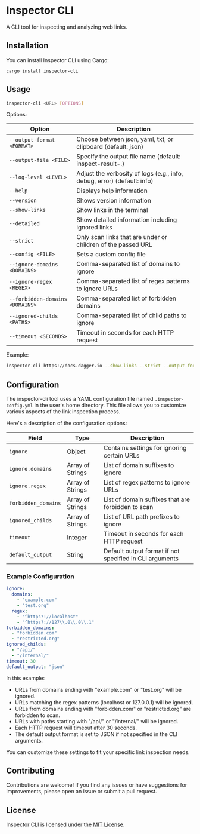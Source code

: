 # Inspector CLI

A CLI tool for inspecting and analyzing web links.

## Installation

You can install Inspector CLI using Cargo:

```
cargo install inspector-cli
```

## Usage

```bash
inspector-cli <URL> [OPTIONS]
```

Options:

| Option | Description |
|--------|-------------|
| `--output-format <FORMAT>` | Choose between json, yaml, txt, or clipboard (default: json) |
| `--output-file <FILE>` | Specify the output file name (default: inspect-result-<domain>.<format>) |
| `--log-level <LEVEL>` | Adjust the verbosity of logs (e.g., info, debug, error) (default: info) |
| `--help` | Displays help information |
| `--version` | Shows version information |
| `--show-links` | Show links in the terminal |
| `--detailed` | Show detailed information including ignored links |
| `--strict` | Only scan links that are under or children of the passed URL |
| `--config <FILE>` | Sets a custom config file |
| `--ignore-domains <DOMAINS>` | Comma-separated list of domains to ignore |
| `--ignore-regex <REGEX>` | Comma-separated list of regex patterns to ignore URLs |
| `--forbidden-domains <DOMAINS>` | Comma-separated list of forbidden domains |
| `--ignored-childs <PATHS>` | Comma-separated list of child paths to ignore |
| `--timeout <SECONDS>` | Timeout in seconds for each HTTP request |

Example:
```bash
inspector-cli https://docs.dagger.io --show-links --strict --output-format=txt --output-file=dagger-doc-links
```

## Configuration

The inspector-cli tool uses a YAML configuration file named `.inspector-config.yml` in the user's home directory. This file allows you to customize various aspects of the link inspection process.

Here's a description of the configuration options:

| Field | Type | Description |
|-------|------|-------------|
| `ignore` | Object | Contains settings for ignoring certain URLs |
| `ignore.domains` | Array of Strings | List of domain suffixes to ignore |
| `ignore.regex` | Array of Strings | List of regex patterns to ignore URLs |
| `forbidden_domains` | Array of Strings | List of domain suffixes that are forbidden to scan |
| `ignored_childs` | Array of Strings | List of URL path prefixes to ignore |
| `timeout` | Integer | Timeout in seconds for each HTTP request |
| `default_output` | String | Default output format if not specified in CLI arguments |

### Example Configuration

```yaml
ignore:
  domains:
    - "example.com"
    - "test.org"
  regex:
    - "^https?://localhost"
    - "^https?://127\\.0\\.0\\.1"
forbidden_domains:
  - "forbidden.com"
  - "restricted.org"
ignored_childs:
  - "/api/"
  - "/internal/"
timeout: 30
default_output: "json"
```

In this example:
- URLs from domains ending with "example.com" or "test.org" will be ignored.
- URLs matching the regex patterns (localhost or 127.0.0.1) will be ignored.
- URLs from domains ending with "forbidden.com" or "restricted.org" are forbidden to scan.
- URLs with paths starting with "/api/" or "/internal/" will be ignored.
- Each HTTP request will timeout after 30 seconds.
- The default output format is set to JSON if not specified in the CLI arguments.

You can customize these settings to fit your specific link inspection needs.

## Contributing

Contributions are welcome! If you find any issues or have suggestions for improvements, please open an issue or submit a pull request.

## License

Inspector CLI is licensed under the [MIT License](LICENSE).